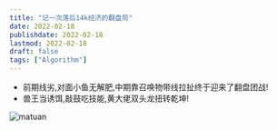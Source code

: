 ```yaml
---
title: "记一次落后14k经济的翻盘局"
date: 2022-02-18
publishdate: 2022-02-18
lastmod: 2022-02-18
draft: false
tags: ["Algorithm"]
---
```


- 前期线劣,对面小鱼无解肥,中期靠召唤物带线拉扯终于迎来了翻盘团战!
- 兽王当诱饵,敲鼓吃技能,黄大佬双头龙扭转乾坤!

![matuan](/blog/about/matuan.jpeg)
